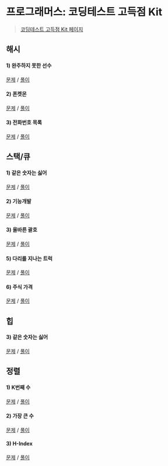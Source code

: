 # 프로그래머스: 코딩테스트 고득점 Kit
> <a href="https://school.programmers.co.kr/learn/challenges?tab=algorithm_practice_kit">코딩테스트 고득점 Kit 페이지</a>

## 해시
#### 1) 완주하지 못한 선수
<a href="https://school.programmers.co.kr/learn/courses/30/lessons/42576">문제</a> / 
<a href="https://github.com/leedaham/programmers_school/blob/master/src/hash/_1_RunnerWhoFailedToFinish.java">풀이</a>
#### 2) 폰켓몬
<a href="https://school.programmers.co.kr/learn/courses/30/lessons/1845">문제</a> /
<a href="https://github.com/leedaham/programmers_school/blob/master/src/hash/_2_Pokemon.java">풀이</a>
#### 3) 전화번호 목록
<a href="https://school.programmers.co.kr/learn/courses/30/lessons/42577">문제</a> /
<a href="https://github.com/leedaham/programmers_school/blob/master/src/hash/_3_PhoneBook.java">풀이</a>

## 스택/큐
#### 1) 같은 숫자는 싫어
<a href="https://school.programmers.co.kr/learn/courses/30/lessons/12906">문제</a> /
<a href="https://github.com/leedaham/programmers_school/blob/master/src/stackandqueue/_1_IDontLikeSameNumbers.java">풀이</a>
#### 2) 기능개발
<a href="https://school.programmers.co.kr/learn/courses/30/lessons/42586">문제</a> /
<a href="https://github.com/leedaham/programmers_school/blob/master/src/stackandqueue/_2_FeatureDevelopment.java">풀이</a>
#### 3) 올바른 괄호
<a href="https://school.programmers.co.kr/learn/courses/30/lessons/12909">문제</a> /
<a href="https://github.com/leedaham/programmers_school/blob/master/src/stackandqueue/_3_CorrectParentheses.java">풀이</a>
#### 5) 다리를 지나는 트럭
<a href="https://school.programmers.co.kr/learn/courses/30/lessons/42583">문제</a> /
<a href="https://github.com/leedaham/programmers_school/blob/master/src/stackandqueue/_5_TruckPassingOverTheBridge.java">풀이</a>
#### 6) 주식 가격
<a href="https://school.programmers.co.kr/learn/courses/30/lessons/42584">문제</a> /
<a href="https://github.com/leedaham/programmers_school/blob/master/src/stackandqueue/_6_StockPrice.java">풀이</a>

## 힙
#### 3) 같은 숫자는 싫어
<a href="https://school.programmers.co.kr/learn/courses/30/lessons/42628">문제</a> /
<a href="https://github.com/leedaham/programmers_school/blob/master/src/heap/_3_DoublePriorityQueue.java">풀이</a>

## 정렬
#### 1) K번째 수
<a href="https://school.programmers.co.kr/learn/courses/30/lessons/42748">문제</a> /
<a href="https://github.com/leedaham/programmers_school/blob/master/src/sort/_1_KthNumber.java">풀이</a>
#### 2) 가장 큰 수
<a href="https://school.programmers.co.kr/learn/courses/30/lessons/42746">문제</a> /
<a href="https://github.com/leedaham/programmers_school/blob/master/src/sort/_2_BiggestNumber.java">풀이</a>
#### 3) H-Index
<a href="https://school.programmers.co.kr/learn/courses/30/lessons/42747">문제</a> /
<a href="https://github.com/leedaham/programmers_school/blob/master/src/sort/_3_HIndex.java">풀이</a>